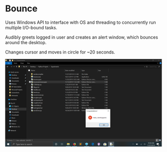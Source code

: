 # Bounce
Uses Windows API to interface with OS and threading to concurrently run multiple I/O-bound tasks.

Audibly greets logged in user and creates an alert window, which bounces around the desktop.

Changes cursor and moves in circle for ~20 seconds.

![alt text](https://github.com/treatmesubj/Bounce/blob/master/Screenshot%20(7).png)
